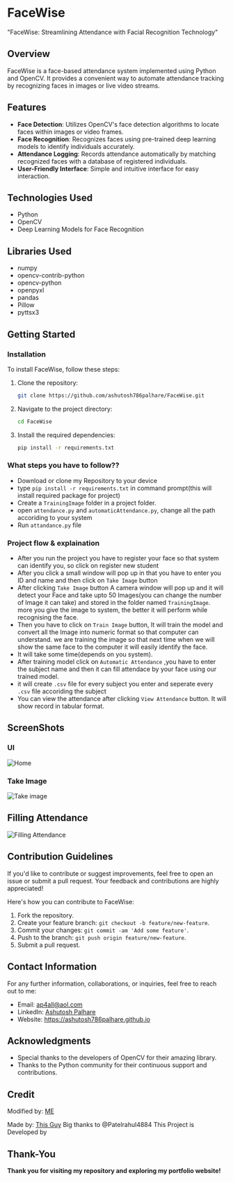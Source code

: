 # FaceWise

"FaceWise: Streamlining Attendance with Facial Recognition Technology"

## Overview

FaceWise is a face-based attendance system implemented using Python and OpenCV. It provides a convenient way to automate attendance tracking by recognizing faces in images or live video streams.

## Features

- **Face Detection**: Utilizes OpenCV's face detection algorithms to locate faces within images or video frames.
- **Face Recognition**: Recognizes faces using pre-trained deep learning models to identify individuals accurately.
- **Attendance Logging**: Records attendance automatically by matching recognized faces with a database of registered individuals.
- **User-Friendly Interface**: Simple and intuitive interface for easy interaction.

## Technologies Used

- Python
- OpenCV
- Deep Learning Models for Face Recognition

## Libraries Used

- numpy
- opencv-contrib-python
- opencv-python
- openpyxl
- pandas
- Pillow
- pyttsx3


## Getting Started

### Installation

To install FaceWise, follow these steps:

1. Clone the repository:
    ```bash
    git clone https://github.com/ashutosh786palhare/FaceWise.git
    ```

2. Navigate to the project directory:
    ```bash
    cd FaceWise
    ```

3. Install the required dependencies:
    ```bash
    pip install -r requirements.txt
    ```
	
### What steps you have to follow??
- Download or clone my Repository to your device
- type `pip install -r requirements.txt` in command prompt(this will install required package for project)
- Create a `TrainingImage` folder in a project folder.
- open `attendance.py` and `automaticAttendance.py`, change all the path accoriding to your system
- Run `attandance.py` file

### Project flow & explaination
- After you run the project you have to register your face so that system can identify you, so click on register new student
- After you click a small window will pop up in that you have to enter you ID and name and then click on `Take Image` button
- After clicking `Take Image` button A camera window will pop up and it will detect your Face and take upto 50 Images(you can change the number of Image it can take) and stored in the folder named `TrainingImage`. more you give the image to system, the better it will perform while recognising the face.
- Then you have to click on `Train Image` button, It will train the model and convert all the Image into numeric format so that computer can understand. we are training the image so that next time when we will show the same face to the computer it will easily identify the face.
- It will take some time(depends on you system).
- After training model click on `Automatic Attendance` ,you have to enter the subject name and then it can fill attendace by your face using our trained model.
- it will create `.csv` file for every subject you enter and seperate every `.csv` file accoriding the subject
- You can view the attendance after clicking `View Attendance` button. It will show record in tabular format.
   
## ScreenShots
### UI

![Home](https://github.com/ashutosh786palhare/FaceWise/assets/53346137/94726082-86b9-43b0-af84-25ac27806faf)

### Take Image

![Take image](https://github.com/ashutosh786palhare/FaceWise/assets/53346137/113fe53b-4410-486c-85be-371bc39f25e3)

## Filling Attendance

![Filling Attendance](https://github.com/ashutosh786palhare/FaceWise/assets/53346137/a5fd4334-4e26-4439-9a3c-78993d7aad66)


## Contribution Guidelines
If you'd like to contribute or suggest improvements, feel free to open an issue or submit a pull request. Your feedback and contributions are highly appreciated!

Here's how you can contribute to FaceWise:
1. Fork the repository.
2. Create your feature branch: `git checkout -b feature/new-feature`.
3. Commit your changes: `git commit -am 'Add some feature'`.
4. Push to the branch: `git push origin feature/new-feature`.
5. Submit a pull request.

## Contact Information
For any further information, collaborations, or inquiries, feel free to reach out to me:
- Email: ap4all@aol.com
- LinkedIn: [Ashutosh Palhare](https://in.linkedin.com/in/ashutosh786palhare)
- Website: https://ashutosh786palhare.github.io

## Acknowledgments
- Special thanks to the developers of OpenCV for their amazing library.
- Thanks to the Python community for their continuous support and contributions.

## Credit
Modified by: [ME](https://github.com/ashutosh786palhare)

Made by: [This Guy](https://github.com/Patelrahul4884) Big thanks to @Patelrahul4884
This Project is Developed by 

## Thank-You
**Thank you for visiting my repository and exploring my portfolio website!**


   
